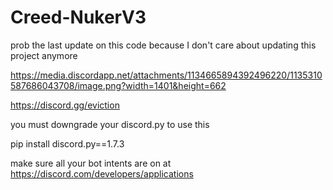# Creed-NukerV3

prob the last update on this code because I don't care about updating this project anymore

https://media.discordapp.net/attachments/1134665894392496220/1135310587686043708/image.png?width=1401&height=662

https://discord.gg/eviction

you must downgrade your discord.py to use this

pip install discord.py==1.7.3

make sure all your bot intents are on at https://discord.com/developers/applications

